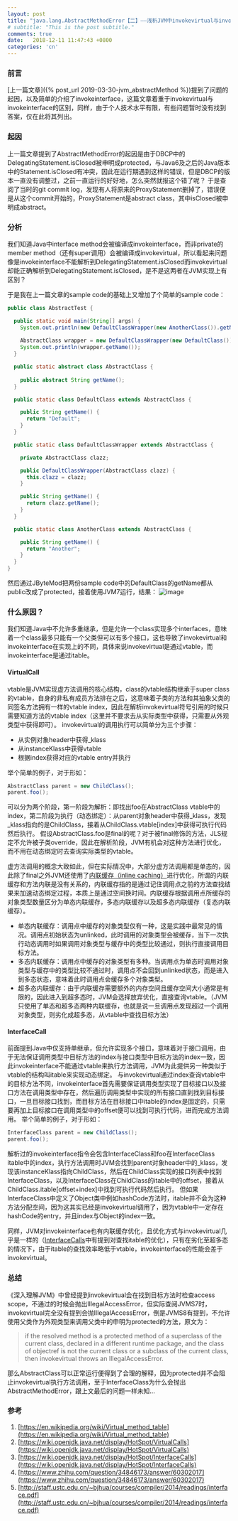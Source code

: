 ```yaml
---
layout: post
title: "java.lang.AbstractMethodError【二】——浅析JVM中invokevirtual与invokeinterface的区别"
# subtitle: "This is the post subtitle."
comments: true
date:   2018-12-11 11:47:43 +0800
categories: 'cn'
---
```


### 前言
[上一篇文章]({% post_url 2019-03-30-jvm_abstractMethod %})提到了问题的起因，以及简单的介绍了invokeinterface，这篇文章着重于invokevirtual与invokeinterface的区别，同样，由于个人技术水平有限，有些问题暂时没有找到答案，仅在此将其列出。

### 起因
上一篇文章提到了AbstractMethodError的起因是由于DBCP中的DelegatingStatement.isClosed被申明成protected，与Java6及之后的Java版本中的Statement.isClosed有冲突，因此在运行期遇到这样的错误，但是DBCP的版本一直没有调整过，之前一直运行的好好地，怎么突然就报这个错了呢？
于是查阅了当时的git commit log，发现有人将原来的ProxyStatement删掉了，错误便是从这个commit开始的，ProxyStatement是abstract class，其中isClosed被申明成abstract。

### 分析
我们知道Java中interface method会被编译成invokeinterface，而非private的member method（还有super调用）会被编译成invokevirtual，所以看起来问题像是invokeinterface不能解析到DelegatingStatement.isClosed而invokevirtual却能正确解析到DelegatingStatement.isClosed，是不是这两者在JVM实现上有区别？

于是我在上一篇文章的sample code的基础上又增加了个简单的sample code：
```java
public class AbstractTest {

  public static void main(String[] args) {
    System.out.println(new DefaultClassWrapper(new AnotherClass()).getName());
    
    AbstractClass wrapper = new DefaultClassWrapper(new DefaultClass());
    System.out.println(wrapper.getName());
  }

  public static abstract class AbstractClass {
    
    public abstract String getName();
  }

  public static class DefaultClass extends AbstractClass {

    public String getName() {
      return "Default";
    }
  }

  public static class DefaultClassWrapper extends AbstractClass {

    private AbstractClass clazz;

    public DefaultClassWrapper(AbstractClass clazz) {
      this.clazz = clazz;
    }

    public String getName() {
      return clazz.getName();
    }
  }

  public static class AnotherClass extends AbstractClass {

    public String getName() {
      return "Another";
    }
  }
}
```
然后通过JByteMod把两份sample code中的DefaultClass的getName都从public改成了protected，接着使用JVM7运行，结果：
![image](https://user-images.githubusercontent.com/3426457/55272977-f742d080-52ff-11e9-9da7-665845339e59.png)

### 什么原因？
我们知道Java中不允许多重继承，但是允许一个class实现多个interfaces，意味着一个class最多只能有一个父类但可以有多个接口，这也导致了invokevirtual和invokeinterface在实现上的不同，具体来说invokevirtual是通过vtable，而invokeinterface是通过itable。

#### VirtualCall
vtable是JVM实现虚方法调用的核心结构，class的vtable结构继承于super class的vtable，自身的非私有成员方法排在之后，这意味着子类的方法和其抽象父类的同签名方法拥有一样的vtable index，因此在解析invokevirtual符号引用的时候只需要知道方法的vtable index（这里并不要求去从实际类型中获得，只需要从外观类型中获得即可）。
invokevirtual的调用执行可以简单分为三个步骤：
- 从实例对象header中获得_klass
- 从instanceKlass中获得vtable
- 根据index获得对应的vtable entry并执行

举个简单的例子，对于形如：
```java
AbstractClass parent = new ChildClass();
parent.foo();
```
可以分为两个阶段，第一阶段为解析：即找出foo在AbstractClass vtable中的index，第二阶段为执行（动态绑定）：从parent对象header中获得_klass，发现_klass指向的是ChildClass，接着从ChildClass.vtable[index]中获得可执行代码然后执行。
假设AbstractClass.foo是final的呢？对于被final修饰的方法，JLS规定不允许被子类override，因此在解析阶段，JVM有机会对这种方法进行优化，而不用在动态绑定时去查询实际类型的vtable。

虚方法调用的概念大致如此，但在实际情况中，大部分虚方法调用都是单态的，因此除了final之外JVM还使用了[内联缓存（inline caching）](https://en.wikipedia.org/wiki/Inline_caching)进行优化，所谓的内联缓存和方法内联是没有关系的，内联缓存指的是通过记住调用点之前的方法查找结果来加速动态绑定过程，本质上是通过空间换时间。内联缓存根据调用点所缓存的对象类型数量区分为单态内联缓存，多态内联缓存以及超多态内联缓存（复态内联缓存）。
- 单态内联缓存：调用点中缓存的对象类型仅有一种，这是实践中最常见的情况。调用点初始状态为unlinked，此时调用的对象类型会被缓存，当下一次执行动态调用时如果调用对象类型与缓存中的类型比较通过，则执行直接调用目标方法。
- 多态内联缓存：调用点中缓存的对象类型有多种。当调用点为单态时调用对象类型与缓存中的类型比较不通过时，调用点不会回到unlinked状态，而是进入到多态状态，意味着此时调用点会缓存多个对象类型。
- 超多态内联缓存：由于内联缓存需要额外的内存空间且缓存空间大小通常是有限的，因此进入到超多态时，JVM会选择放弃优化，直接查询vtable。（JVM只使用了单态和超多态两种内联缓存，也就是说一旦调用点发现超过一个调用对象类型，则劣化成超多态，从vtable中查找目标方法）

#### InterfaceCall
前面提到Java中仅支持单继承，但允许实现多个接口，意味着对于接口调用，由于无法保证调用类型中目标方法的index与接口类型中目标方法的index一致，因此invokeinterface不能通过vtable来执行方法调用，JVM为此提供另一种类似于vtable的结构叫itable来实现动态绑定。
与invokevirtual通过index查询vtable中的目标方法不同，invokeinterface首先需要保证调用类型实现了目标接口以及接口方法在调用类型中存在，然后遍历调用类型中实现的所有接口直到找到目标接口，一旦目标接口找到，而目标方法在目标接口中itable的index是固定的，只需要再加上目标接口在调用类型中的offset便可以找到可执行代码，进而完成方法调用。
举个简单的例子，对于形如：
```java
InterfaceClass parent = new ChildClass();
parent.foo();
```

解析过的invokeinterface指令会包含InterfaceClass和foo在InterfaceClass itable中的index，执行方法调用时JVM会找到parent对象header中的_klass，发现该instanceKlass指向ChildClass，然后在ChildClass实现的接口列表中找到InterfaceClass，以及InterfaceClass在ChildClass的itable中的offset，接着从ChildClass.itable[offset+index]中找到可执行代码然后执行。
但如果InterfaceClass中定义了Object类中例如hashCode方法时，itable并不会为这种方法分配空间，因为这其实已经是invokevirtual调用了，因为vtable中一定存在hashCode的entry，并且index与Object的index一致。

同样，JVM对invokeinterface也有内联缓存优化，且优化方式与invokevirtual几乎是一样的（[InterfaceCalls](https://wiki.openjdk.java.net/display/HotSpot/InterfaceCalls)中有提到对查找itable的优化），只有在劣化至超多态的情况下，由于itable的查找效率略低于vtable，invokeinterface的性能会差于invokevirtual。

### 总结
《深入理解JVM》中曾经提到invokevirtual会在找到目标方法时检查access scope，不通过的时候会抛出IllegalAccessError，但实际查阅JVMS7时，invokevirtual完全没有提到会抛IllegalAccessError，倒是JVMS8有提到，不允许使用父类作为外观类型来调用父类中的申明为protected的方法，原文为：
> if the resolved method is a protected method of a superclass of the current class, declared in a different runtime package, and the class of objectref is not the current class or a subclass of the current class, then invokevirtual throws an IllegalAccessError.

那么AbstractClass可以正常运行便得到了合理的解释，因为protected并不会阻止invokevirtual执行方法调用，至于InterfaceClass为什么会抛出AbstractMethodError，跟上文最后的问题一样未知...

### 参考
1. [https://en.wikipedia.org/wiki/Virtual_method_table](https://en.wikipedia.org/wiki/Virtual_method_table)
2. [https://wiki.openjdk.java.net/display/HotSpot/VirtualCalls](https://wiki.openjdk.java.net/display/HotSpot/VirtualCalls)
3. [https://wiki.openjdk.java.net/display/HotSpot/InterfaceCalls](https://wiki.openjdk.java.net/display/HotSpot/InterfaceCalls)
4. [https://www.zhihu.com/question/34846173/answer/60302017](https://www.zhihu.com/question/34846173/answer/60302017)
5. [http://staff.ustc.edu.cn/~bjhua/courses/compiler/2014/readings/interface.pdf](http://staff.ustc.edu.cn/~bjhua/courses/compiler/2014/readings/interface.pdf)